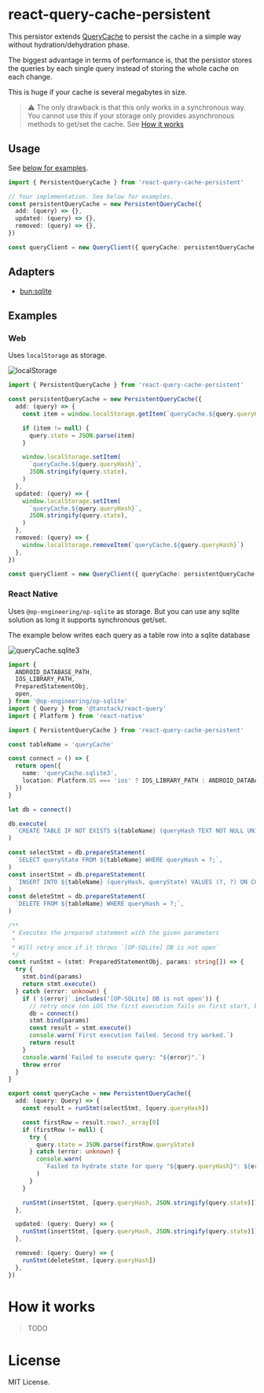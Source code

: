 # react-query-cache-persistent

This persistor extends [QueryCache](https://tanstack.com/query/v5/docs/reference/QueryCache) to persist the cache in a simple way without hydration/dehydration phase.

The biggest advantage in terms of performance is, that the persistor stores the queries by each single query instead of storing the whole cache on each change.

This is huge if your cache is several megabytes in size.

> ⚠️ The only drawback is that this only works in a synchronous way. You cannot use this if your storage only provides asynchronous methods to get/set the cache. See [How it works](#how-it-works)

## Usage

See [below for examples](#examples).

```ts
import { PersistentQueryCache } from 'react-query-cache-persistent'

// Your implementation. See below for examples.
const persistentQueryCache = new PersistentQueryCache({
  add: (query) => {},
  updated: (query) => {},
  removed: (query) => {},
})

const queryClient = new QueryClient({ queryCache: persistentQueryCache })
```

## Adapters

- [bun:sqlite](./packages/adapter-bun-sqlite/README.md)

## Examples

### Web

Uses `localStorage` as storage.

![localStorage](https://github.com/patlux/react-query-cache-persistent/assets/4481570/5c7c1ebf-9c94-4171-b411-224debe1b7fb)

```ts
import { PersistentQueryCache } from 'react-query-cache-persistent'

const persistentQueryCache = new PersistentQueryCache({
  add: (query) => {
    const item = window.localStorage.getItem(`queryCache.${query.queryHash}`)

    if (item != null) {
      query.state = JSON.parse(item)
    }

    window.localStorage.setItem(
      `queryCache.${query.queryHash}`,
      JSON.stringify(query.state),
    )
  },
  updated: (query) => {
    window.localStorage.setItem(
      `queryCache.${query.queryHash}`,
      JSON.stringify(query.state),
    )
  },
  removed: (query) => {
    window.localStorage.removeItem(`queryCache.${query.queryHash}`)
  },
})

const queryClient = new QueryClient({ queryCache: persistentQueryCache })
```

### React Native

Uses `@op-engineering/op-sqlite` as storage. But you can use any sqlite solution as long it supports synchronous get/set.

The example below writes each query as a table row into a sqlite database

![queryCache.sqlite3](https://github.com/patlux/react-query-cache-persistent/assets/4481570/8913de2a-4af8-46e1-858f-478d8ce9914d)

```ts
import {
  ANDROID_DATABASE_PATH,
  IOS_LIBRARY_PATH,
  PreparedStatementObj,
  open,
} from '@op-engineering/op-sqlite'
import { Query } from '@tanstack/react-query'
import { Platform } from 'react-native'

import { PersistentQueryCache } from 'react-query-cache-persistent'

const tableName = 'queryCache'

const connect = () => {
  return open({
    name: 'queryCache.sqlite3',
    location: Platform.OS === 'ios' ? IOS_LIBRARY_PATH : ANDROID_DATABASE_PATH,
  })
}

let db = connect()

db.execute(
  `CREATE TABLE IF NOT EXISTS ${tableName} (queryHash TEXT NOT NULL UNIQUE, queryState TEXT) STRICT;`,
)

const selectStmt = db.prepareStatement(
  `SELECT queryState FROM ${tableName} WHERE queryHash = ?;`,
)
const insertStmt = db.prepareStatement(
  `INSERT INTO ${tableName} (queryHash, queryState) VALUES (?, ?) ON CONFLICT(queryHash) DO UPDATE SET queryState=excluded.queryState;`,
)
const deleteStmt = db.prepareStatement(
  `DELETE FROM ${tableName} WHERE queryHash = ?;`,
)

/**
 * Executes the prepared statement with the given parameters
 *
 * Will retry once if it throws `[OP-SQLite] DB is not open`
 */
const runStmt = (stmt: PreparedStatementObj, params: string[]) => {
  try {
    stmt.bind(params)
    return stmt.execute()
  } catch (error: unknown) {
    if (`${error}`.includes('[OP-SQLite] DB is not open')) {
      // retry once (on iOS the first execution fails on first start, but only in the context of PersistQueryCache::add)
      db = connect()
      stmt.bind(params)
      const result = stmt.execute()
      console.warn(`First execution failed. Second try worked.`)
      return result
    }
    console.warn(`Failed to execute query: "${error}".`)
    throw error
  }
}

export const queryCache = new PersistentQueryCache({
  add: (query: Query) => {
    const result = runStmt(selectStmt, [query.queryHash])

    const firstRow = result.rows?._array[0]
    if (firstRow != null) {
      try {
        query.state = JSON.parse(firstRow.queryState)
      } catch (error: unknown) {
        console.warn(
          `Failed to hydrate state for query "${query.queryHash}": ${error}`,
        )
      }
    }

    runStmt(insertStmt, [query.queryHash, JSON.stringify(query.state)])
  },

  updated: (query: Query) => {
    runStmt(insertStmt, [query.queryHash, JSON.stringify(query.state)])
  },

  removed: (query: Query) => {
    runStmt(deleteStmt, [query.queryHash])
  },
})
```

# How it works

> TODO

# License

MIT License.
